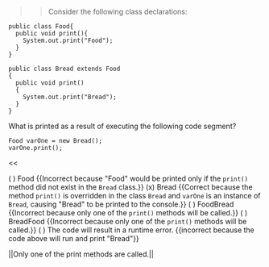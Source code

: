 >>Consider the following class declarations:

```
public class Food{
  public void print(){
    System.out.print("Food");
  }
}

public class Bread extends Food
{
  public void print()
  {
    System.out.print("Bread");
  }
}
```

<p>What is printed as a result of executing the following code segment?</p>

```
Food varOne = new Bread();
varOne.print();
```

<<

( ) Food {{Incorrect because "Food" would be printed only if the <code>print()</code> method did not exist in the <code>Bread</code> class.}}
(x) Bread {{Correct because the method <code>print()</code> is overridden in the class <code>Bread</code> and <code>varOne</code> is an instance of <code>Bread</code>, causing "Bread" to be printed to the console.}}
( ) FoodBread {{Incorrect because only one of the <code>print()</code> methods will be called.}}
( ) BreadFood {{Incorrect because only one of the <code>print()</code> methods will be called.}}
( ) The code will result in a runtime error. {{incorrect because the code above will run and print "Bread"}}

||Only one of the print methods are called.||